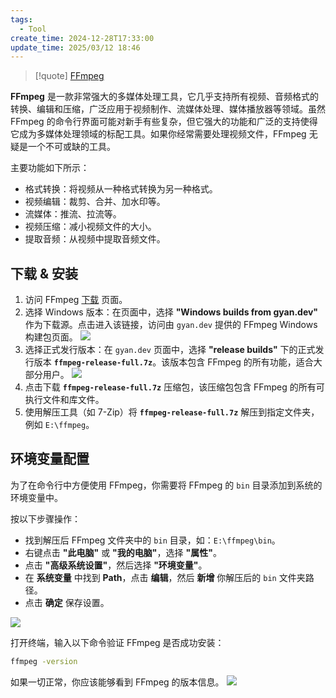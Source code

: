 ```yaml
---
tags:
  - Tool
create_time: 2024-12-28T17:33:00
update_time: 2025/03/12 18:46
---
```


> [!quote]
> [FFmpeg](https://ffmpeg.org/)

**FFmpeg** 是一款非常强大的多媒体处理工具，它几乎支持所有视频、音频格式的转换、编辑和压缩，广泛应用于视频制作、流媒体处理、媒体播放器等领域。虽然 FFmpeg 的命令行界面可能对新手有些复杂，但它强大的功能和广泛的支持使得它成为多媒体处理领域的标配工具。如果你经常需要处理视频文件，FFmpeg 无疑是一个不可或缺的工具。

主要功能如下所示：

- 格式转换：将视频从一种格式转换为另一种格式。
- 视频编辑：裁剪、合并、加水印等。
- 流媒体：推流、拉流等。
- 视频压缩：减小视频文件的大小。
- 提取音频：从视频中提取音频文件。

## 下载 & 安装

1. 访问 FFmpeg [下载](https://ffmpeg.org/download.html) 页面。
2. 选择 Windows 版本：在页面中，选择 **"Windows builds from gyan.dev"** 作为下载源。点击进入该链接，访问由 `gyan.dev` 提供的 FFmpeg Windows 构建包页面。
   ![](https://img.xiaorang.fun/202502251723778.png)
3. 选择正式发行版本：在 `gyan.dev` 页面中，选择 **"release builds"** 下的正式发行版本 **`ffmpeg-release-full.7z`**。该版本包含 FFmpeg 的所有功能，适合大部分用户。
   ![](https://img.xiaorang.fun/202502251723779.png)
4. 点击下载 **`ffmpeg-release-full.7z`** 压缩包，该压缩包包含 FFmpeg 的所有可执行文件和库文件。
5. 使用解压工具（如 7-Zip）将 **`ffmpeg-release-full.7z`** 解压到指定文件夹，例如 `E:\ffmpeg`。

## 环境变量配置

为了在命令行中方便使用 FFmpeg，你需要将 FFmpeg 的 `bin` 目录添加到系统的环境变量中。

按以下步骤操作：

- 找到解压后 FFmpeg 文件夹中的 `bin` 目录，如：`E:\ffmpeg\bin`。
- 右键点击 **"此电脑"** 或 **"我的电脑"**，选择 **"属性"**。
- 点击 **"高级系统设置"**，然后选择 **"环境变量"**。
- 在 **系统变量** 中找到 **Path**，点击 **编辑**，然后 **新增** 你解压后的 `bin` 文件夹路径。
- 点击 **确定** 保存设置。

![](https://img.xiaorang.fun/202502251723780.png)

打开终端，输入以下命令验证 FFmpeg 是否成功安装：

```bash
ffmpeg -version
```

如果一切正常，你应该能够看到 FFmpeg 的版本信息。
![](https://img.xiaorang.fun/202502251723781.png)
